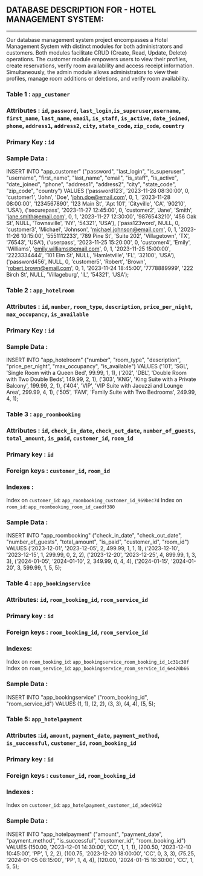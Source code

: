 ## DATABASE DESCRIPTION FOR - HOTEL MANAGEMENT SYSTEM:
--------------------------------------------------

Our database management system project encompasses a Hotel Management System with distinct modules for both administrators and customers. Both modules facilitate CRUD (Create, Read, Update, Delete) operations. 
The customer module empowers users to view their profiles, create reservations, verify room availability and access receipt information. Simultaneously, the admin module allows administrators to view their profiles, 
manage room additions or deletions, and verify room availability.

### Table 1 : `app_customer`
### Attributes : `id`, `password`, `last_login`,`is_superuser`,`username`, `first_name`, `last_name`, `email`, `is_staff`, `is_active`, `date_joined`, `phone`, `address1`, `address2`, `city`, `state_code`, `zip_code`, `country`
### Primary Key : `id`
### Sample Data :

INSERT INTO "app_customer" ("password", "last_login", "is_superuser", "username", "first_name", "last_name", "email", "is_staff", "is_active", "date_joined", "phone", "address1", "address2", "city", "state_code", "zip_code", "country")
VALUES
('password123', '2023-11-28 08:30:00', 0, 'customer1', 'John', 'Doe', 'john.doe@email.com', 0, 1, '2023-11-28 08:00:00', '1234567890', '123 Main St', 'Apt 101', 'Cityville', 'CA', '90210', 'USA'),
('securepass', '2023-11-27 12:45:00', 0, 'customer2', 'Jane', 'Smith', 'jane.smith@email.com', 0, 1, '2023-11-27 12:30:00', '9876543210', '456 Oak St', NULL, 'Townsville', 'NY', '54321', 'USA'),
('pass123word', NULL, 0, 'customer3', 'Michael', 'Johnson', 'michael.johnson@email.com', 0, 1, '2023-11-26 10:15:00', '5551112233', '789 Pine St', 'Suite 202', 'Villagetown', 'TX', '76543', 'USA'),
('userpass', '2023-11-25 15:20:00', 0, 'customer4', 'Emily', 'Williams', 'emily.williams@email.com', 0, 1, '2023-11-25 15:00:00', '2223334444', '101 Elm St', NULL, 'Hamletville', 'FL', '32100', 'USA'),
('password456', NULL, 0, 'customer5', 'Robert', 'Brown', 'robert.brown@email.com', 0, 1, '2023-11-24 18:45:00', '7778889999', '222 Birch St', NULL, 'Villageburg', 'IL', '54321', 'USA');


### Table 2 : `app_hotelroom`
### Attributes : `id`, `number`, `room_type`, `description`, `price_per_night`, `max_occupancy`, `is_available`
### Primary Key : `id`
### Sample Data :

INSERT INTO "app_hotelroom" ("number", "room_type", "description", "price_per_night", "max_occupancy", "is_available")
VALUES
('101', 'SGL', 'Single Room with a Queen Bed', 99.99, 1, 1),
('202', 'DBL', 'Double Room with Two Double Beds', 149.99, 2, 1),
('303', 'KNG', 'King Suite with a Private Balcony', 199.99, 2, 1),
('404', 'VIP', 'VIP Suite with Jacuzzi and Lounge Area', 299.99, 4, 1),
('505', 'FAM', 'Family Suite with Two Bedrooms', 249.99, 4, 1);

### Table 3 : `app_roombooking`
### Attributes : `id`, `check_in_date`, `check_out_date`, `number_of_guests`, `total_amount`, `is_paid`, `customer_id`, `room_id`
### Primary key : `id`
### Foreign keys : `customer_id`, `room_id`
### Indexes :

Index on `customer_id`: `app_roombooking_customer_id_969bec7d`
Index on `room_id`: `app_roombooking_room_id_caedf380`

### Sample Data :

INSERT INTO "app_roombooking" ("check_in_date", "check_out_date", "number_of_guests", "total_amount", "is_paid", "customer_id", "room_id")
VALUES
('2023-12-01', '2023-12-05', 2, 499.99, 1, 1, 1),
('2023-12-10', '2023-12-15', 1, 299.99, 0, 2, 2),
('2023-12-20', '2023-12-25', 4, 899.99, 1, 3, 3),
('2024-01-05', '2024-01-10', 2, 349.99, 0, 4, 4),
('2024-01-15', '2024-01-20', 3, 599.99, 1, 5, 5);


### Table 4 : `app_bookingservice`
### Attributes: `id`, `room_booking_id`,  `room_service_id`
### Primary key : `id`
### Foreign keys : `room_booking_id`,  `room_service_id`
### Indexes:

Index on `room_booking_id`: `app_bookingservice_room_booking_id_1c31c30f`
Index on `room_service_id`: `app_bookingservice_room_service_id_6e420b66`

### Sample Data :

INSERT INTO "app_bookingservice" ("room_booking_id", "room_service_id")
VALUES
(1, 1),
(2, 2),
(3, 3),
(4, 4),
(5, 5);

### Table 5: `app_hotelpayment`
### Attributes :`id`, `amount`, `payment_date`, `payment_method`, `is_successful`, `customer_id`, `room_booking_id`
### Primary key : `id`
### Foreign keys : `customer_id`, `room_booking_id`
### Indexes :
 Index on `customer_id`: `app_hotelpayment_customer_id_adec9912`

### Sample Data :

INSERT INTO "app_hotelpayment" ("amount", "payment_date", "payment_method", "is_successful", "customer_id", "room_booking_id")
VALUES
(150.00, '2023-12-01 14:30:00', 'CC', 1, 1, 1),
(200.50, '2023-12-10 10:45:00', 'PP', 1, 2, 2),
(100.75, '2023-12-20 18:00:00', 'CC', 0, 3, 3),
(75.25, '2024-01-05 08:15:00', 'PP', 1, 4, 4),
(120.00, '2024-01-15 16:30:00', 'CC', 1, 5, 5);
